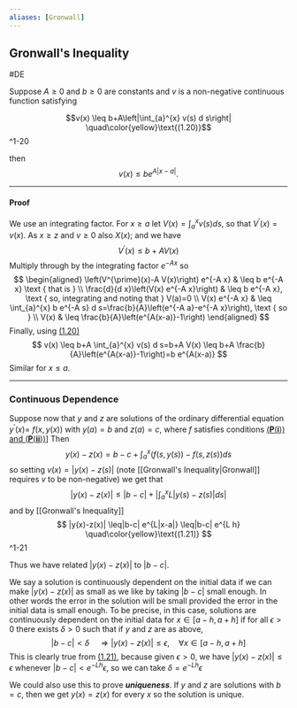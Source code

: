 ```yaml
---
aliases: [Gronwall]
---
```

## Gronwall's Inequality
#DE 

Suppose $A \geq 0$ and $b \geq 0$ are constants and $v$ is a non-negative continuous function satisfying

$$v(x) \leq b+A\left|\int_{a}^{x} v(s) d s\right| \quad\color{yellow}\text{(1.20)}$$
^1-20

then $$v(x) \leq b e^{A|x-a|}.$$

---
#### Proof
We use an integrating factor.
For $x \geq a$ let $V(x)=\int_{a}^{x} v(s) d s$, so that $V^{\prime}(x)=v(x) .$ As $x \geq z$ and $v \geq 0$ also $X(x)$; and we have
$$
V^{\prime}(x) \leq b+A V(x)
$$
Multiply through by the integrating factor $e^{-A x}$ so
$$
\begin{aligned}
\left(V^{\prime}(x)-A V(x)\right) e^{-A x} & \leq b e^{-A x} \text { that is } \\
\frac{d}{d x}\left(V(x) e^{-A x}\right) & \leq b e^{-A x}, \text { so, integrating and noting that } V(a)=0 \\
V(x) e^{-A x} & \leq \int_{a}^{x} b e^{-A s} d s=\frac{b}{A}\left(e^{-A a}-e^{-A x}\right), \text { so } \\
V(x) & \leq \frac{b}{A}\left(e^{A(x-a)}-1\right)
\end{aligned}
$$
Finally, using [(1.20)](#^1-20)
$$
v(x) \leq b+A \int_{a}^{x} v(s) d s=b+A V(x) \leq b+A \frac{b}{A}\left(e^{A(x-a)}-1\right)=b e^{A(x-a)}
$$
Similar for $x\leq a$.

---
### Continuous Dependence
Suppose now that $y$ and $z$ are solutions of the ordinary differential equation $y^{\prime}(x)=$ $f(x, y(x))$ with $y(a)=b$ and $z(a)=c$, where $f$ satisfies conditions [$(\mathbf{P}(\mathbf{i}))$ and $(\mathbf{P}(\mathbf{i i}))$](Picard's%20Theorem.md#Picard%20Existence%20Theorem)] Then
$$
y(x)-z(x)=b-c+\int_{a}^{x}(f(s, y(s))-f(s, z(s)) d s
$$
so setting $v(x)=|y(x)-z(s)|$ (note [[Gronwall's Inequality|Gronwall]] requires $v$ to be non-negative) we get that
$$
|y(x)-z(x)| \leq|b-c|+\left|\int_{a}^{x} L\left| y(s)-z(s)\right|d s\right|
$$
and by [[Gronwall's Inequality]]
$$
|y(x)-z(x)| \leq|b-c| e^{L|x-a|} \leq|b-c| e^{L h}
\quad\color{yellow}\text{(1.21)}
$$
^1-21

Thus we have related $|y(x)-z(x)|$ to $|b-c|$.

We say a solution is continuously dependent on the initial data if we can make $|y(x)-z(x)|$ as small as we like by taking $|b-c|$ small enough. In other words the error in the solution will be small provided the error in the initial data is small enough. To be precise, in this case, solutions are continuously dependent on the initial data for $x \in[a-h, a+h]$ if for all $\epsilon>0$ there exists $\delta>0$ such that if $y$ and $z$ are as above,
$$
|b-c|<\delta \quad \Rightarrow|y(x)-z(x)| \leq \epsilon, \quad \forall x \in[a-h, a+h]
$$
This is clearly true from [(1.21)](#^1-21), because given $\epsilon>0$, we have $|y(x)-z(x)| \leq \epsilon$ whenever $|b-c|<e^{-L h} \epsilon$, so we can take $\delta=e^{-L h} \epsilon$

We could also use this to prove ***uniqueness***. If $y$ and $z$ are solutions with $b=c$, then we get $y(x)=z(x)$ for every $x$ so the solution is unique.